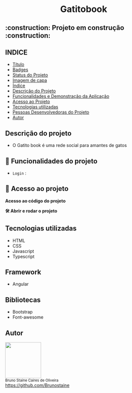 <h1 align="center"> Gatitobook </h1>

<h2> :construction: Projeto em construção :construction: </h2>


## INDICE

* [Título](#titulo)
* [Badges](#badges)
* [Status do Projeto](#status-do-Projeto)
* [Imagem de capa](#Imagem-de-capa)
* [Índice](#índice)
* [Descrição do Projeto](#descrição-do-projeto)
* [Funcionalidades e Demonstração da Aplicação](#funcionalidades-e-demonstração-da-aplicação)
* [Acesso ao Projeto](#acesso-ao-projeto)
* [Tecnologias utilizadas](#tecnologias-utilizadas)
* [Pessoas Desenvolvedoras do Projeto](#pessoas-desenvolvedoras)
* [Autor](#Autor)

## Descrição do projeto

- O Gatito book é uma rede social para amantes de gatos

## :hammer: Funcionalidades do projeto

- `Login` : 

## 📁 Acesso ao projeto

**Acesso ao código do projeto**<br>


**🛠️ Abrir e rodar o projeto**<br>


## Tecnologias utilizadas
* HTML
* CSS
* Javascript
* Typescript

## Framework
* Angular

## Bibliotecas
* Bootstrap
* Font-awesome

## Autor

<img src="https://user-images.githubusercontent.com/87622645/157755137-8d22a951-d323-4c33-814e-c0351ebefafe.png" width=115><br>
<sub>Bruno Staine Caires de Oliveira</sub><br>
https://github.com/Brunostaine 